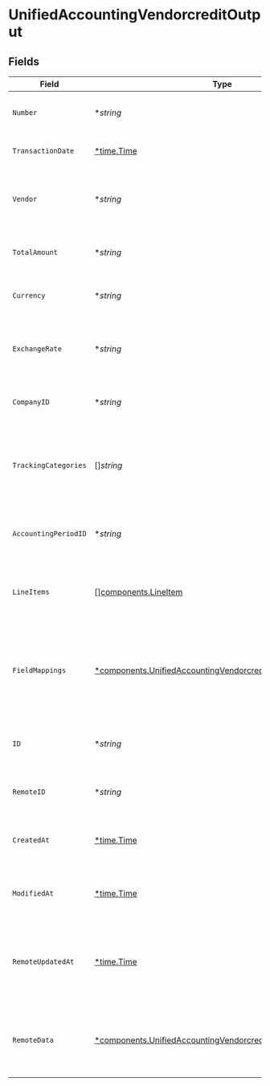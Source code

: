 # UnifiedAccountingVendorcreditOutput


## Fields

| Field                                                                                                                                       | Type                                                                                                                                        | Required                                                                                                                                    | Description                                                                                                                                 | Example                                                                                                                                     |
| ------------------------------------------------------------------------------------------------------------------------------------------- | ------------------------------------------------------------------------------------------------------------------------------------------- | ------------------------------------------------------------------------------------------------------------------------------------------- | ------------------------------------------------------------------------------------------------------------------------------------------- | ------------------------------------------------------------------------------------------------------------------------------------------- |
| `Number`                                                                                                                                    | **string*                                                                                                                                   | :heavy_minus_sign:                                                                                                                          | The number of the vendor credit                                                                                                             | VC-001                                                                                                                                      |
| `TransactionDate`                                                                                                                           | [*time.Time](https://pkg.go.dev/time#Time)                                                                                                  | :heavy_minus_sign:                                                                                                                          | The date of the transaction                                                                                                                 | 2024-06-15T12:00:00Z                                                                                                                        |
| `Vendor`                                                                                                                                    | **string*                                                                                                                                   | :heavy_minus_sign:                                                                                                                          | The UUID of the vendor associated with the credit                                                                                           | 801f9ede-c698-4e66-a7fc-48d19eebaa4f                                                                                                        |
| `TotalAmount`                                                                                                                               | **string*                                                                                                                                   | :heavy_minus_sign:                                                                                                                          | The total amount of the vendor credit                                                                                                       | 1000                                                                                                                                        |
| `Currency`                                                                                                                                  | **string*                                                                                                                                   | :heavy_minus_sign:                                                                                                                          | The currency of the vendor credit                                                                                                           | USD                                                                                                                                         |
| `ExchangeRate`                                                                                                                              | **string*                                                                                                                                   | :heavy_minus_sign:                                                                                                                          | The exchange rate applied to the vendor credit                                                                                              | 1.2                                                                                                                                         |
| `CompanyID`                                                                                                                                 | **string*                                                                                                                                   | :heavy_minus_sign:                                                                                                                          | The UUID of the associated company                                                                                                          | 801f9ede-c698-4e66-a7fc-48d19eebaa4f                                                                                                        |
| `TrackingCategories`                                                                                                                        | []*string*                                                                                                                                  | :heavy_minus_sign:                                                                                                                          | The UUID of the tracking categories associated with the vendor credit                                                                       | [<br/>"801f9ede-c698-4e66-a7fc-48d19eebaa4f"<br/>]                                                                                          |
| `AccountingPeriodID`                                                                                                                        | **string*                                                                                                                                   | :heavy_minus_sign:                                                                                                                          | The UUID of the associated accounting period                                                                                                | 801f9ede-c698-4e66-a7fc-48d19eebaa4f                                                                                                        |
| `LineItems`                                                                                                                                 | [][components.LineItem](../../models/components/lineitem.md)                                                                                | :heavy_minus_sign:                                                                                                                          | The line items associated with this vendor credit                                                                                           |                                                                                                                                             |
| `FieldMappings`                                                                                                                             | [*components.UnifiedAccountingVendorcreditOutputFieldMappings](../../models/components/unifiedaccountingvendorcreditoutputfieldmappings.md) | :heavy_minus_sign:                                                                                                                          | The custom field mappings of the object between the remote 3rd party & Panora                                                               | {<br/>"custom_field_1": "value1",<br/>"custom_field_2": "value2"<br/>}                                                                      |
| `ID`                                                                                                                                        | **string*                                                                                                                                   | :heavy_minus_sign:                                                                                                                          | The UUID of the vendor credit record                                                                                                        | 801f9ede-c698-4e66-a7fc-48d19eebaa4f                                                                                                        |
| `RemoteID`                                                                                                                                  | **string*                                                                                                                                   | :heavy_minus_sign:                                                                                                                          | The remote ID of the vendor credit                                                                                                          | remote_id_1234                                                                                                                              |
| `CreatedAt`                                                                                                                                 | [*time.Time](https://pkg.go.dev/time#Time)                                                                                                  | :heavy_minus_sign:                                                                                                                          | The created date of the vendor credit                                                                                                       | 2024-06-15T12:00:00Z                                                                                                                        |
| `ModifiedAt`                                                                                                                                | [*time.Time](https://pkg.go.dev/time#Time)                                                                                                  | :heavy_minus_sign:                                                                                                                          | The last modified date of the vendor credit                                                                                                 | 2024-06-15T12:00:00Z                                                                                                                        |
| `RemoteUpdatedAt`                                                                                                                           | [*time.Time](https://pkg.go.dev/time#Time)                                                                                                  | :heavy_minus_sign:                                                                                                                          | The date when the vendor credit was last updated in the remote system                                                                       | 2024-06-15T12:00:00Z                                                                                                                        |
| `RemoteData`                                                                                                                                | [*components.UnifiedAccountingVendorcreditOutputRemoteData](../../models/components/unifiedaccountingvendorcreditoutputremotedata.md)       | :heavy_minus_sign:                                                                                                                          | The remote data of the vendor credit in the context of the 3rd Party                                                                        | {<br/>"raw_data": {<br/>"additional_field": "some value"<br/>}<br/>}                                                                        |